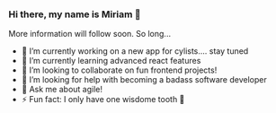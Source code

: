### Hi there, my name is Miriam 👋

More information will follow soon.
So long...

- 🔭 I’m currently working on a new app for cylists.... stay tuned
- 🌱 I’m currently learning advanced react features
- 👯 I’m looking to collaborate on fun frontend projects!
- 🤔 I’m looking for help with becoming a badass software developer
- 💬 Ask me about agile!
- ⚡ Fun fact: I only have one wisdome tooth 🦷

